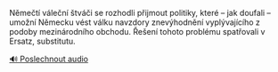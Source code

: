 
Němečtí váleční štváči se rozhodli přijmout politiky, které – jak doufali – umožní Německu vést válku navzdory znevýhodnění vyplývajícího z podoby mezinárodního obchodu. Řešení tohoto problému spatřovali v Ersatz, substitutu.

[🔊 Poslechnout audio](/data/7-paragraphs/audio/chapter_164/para_004-Nmet-vlen-tvi-se-rozhodli-pijmout-politi.mp3)
